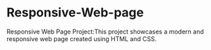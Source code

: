 # Responsive-Web-page
Responsive Web Page Project:This project showcases a modern and responsive web page created using HTML and CSS.

